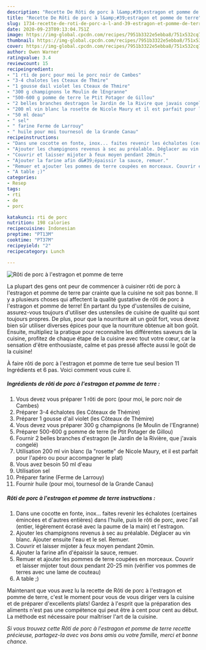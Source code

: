 ```yaml
---
description: "Recette De Rôti de porc à l&amp;#39;estragon et pomme de terre"
title: "Recette De Rôti de porc à l&amp;#39;estragon et pomme de terre"
slug: 1734-recette-de-roti-de-porc-a-l-and-39-estragon-et-pomme-de-terre
date: 2020-09-23T09:13:04.751Z
image: https://img-global.cpcdn.com/recipes/7951b3322e5ebba8/751x532cq70/roti-de-porc-a-lestragon-et-pomme-de-terre-photo-principale-de-la-recette.jpg
thumbnail: https://img-global.cpcdn.com/recipes/7951b3322e5ebba8/751x532cq70/roti-de-porc-a-lestragon-et-pomme-de-terre-photo-principale-de-la-recette.jpg
cover: https://img-global.cpcdn.com/recipes/7951b3322e5ebba8/751x532cq70/roti-de-porc-a-lestragon-et-pomme-de-terre-photo-principale-de-la-recette.jpg
author: Owen Warner
ratingvalue: 3.4
reviewcount: 15
recipeingredient:
- "1 rti de porc pour moi le porc noir de Cambes"
- "3-4 chalotes les Cteaux de Thmire"
- "1 gousse dail violet les Cteaux de Thmire"
- "300 g champignons le Moulin de lEngranne"
- "500-600 g pomme de terre le Ptit Potager de Gillou"
- "2 belles branches destragon le Jardin de la Rivire que javais congel"
- "200 ml vin blanc la rosette de Nicole Maury et il est parfait pour lapro ou pour accompagner le plat"
- "50 ml deau"
- " sel"
- " farine Ferme de Larrouy"
- " huile pour moi tournesol de la Grande Canau"
recipeinstructions:
- "Dans une cocotte en fonte, inox... faites revenir les échalotes (certaines émincées et d&#39;autres entières) dans l&#39;huile, puis le rôti de porc, avec l&#39;ail (entier, légèrement écrasé avec la paume de la main) et l&#39;estragon."
- "Ajouter les champignons revenus à sec au préalable. Déglacer au vin blanc. Ajouter ensuite l&#39;eau et le sel. Remuer."
- "Couvrir et laisser mijoter à feux moyen pendant 20min."
- "Ajouter la farine afin d&#39;épaissir la sauce, remuer."
- "Remuer et ajouter les pommes de terre coupées en morceaux. Couvrir et laisser mijoter tout doux pendant 20-25 min (vérifier vos pommes de terres avec une lame de couteau)"
- "A table ;)"
categories:
- Resep
tags:
- rti
- de
- porc

katakunci: rti de porc 
nutrition: 198 calories
recipecuisine: Indonesian
preptime: "PT13M"
cooktime: "PT37M"
recipeyield: "2"
recipecategory: Lunch

---
```



![Rôti de porc à l&#39;estragon et pomme de terre](https://img-global.cpcdn.com/recipes/7951b3322e5ebba8/751x532cq70/roti-de-porc-a-lestragon-et-pomme-de-terre-photo-principale-de-la-recette.jpg)

La plupart des gens ont peur de commencer à cuisiner rôti de porc à l&#39;estragon et pomme de terre par crainte que la cuisine ne soit pas bonne. Il y a plusieurs choses qui affectent la qualité gustative de rôti de porc à l&#39;estragon et pomme de terre! En partant du type d'ustensiles de cuisine, assurez-vous toujours d'utiliser des ustensiles de cuisine de qualité qui sont toujours propres. De plus, pour que la nourriture ait un goût fort, vous devez bien sûr utiliser diverses épices pour que la nourriture obtenue ait bon goût. Ensuite, multipliez la pratique pour reconnaître les différentes saveurs de la cuisine, profitez de chaque étape de la cuisine avec tout votre cœur, car la sensation d'être enthousiaste, calme et pas pressé affecte aussi le goût de la cuisine!

<!--inarticleads1-->

À faire rôti de porc à l&#39;estragon et pomme de terre tue seul besion 11 Ingrédients et 6 pas. Voici comment vous cuire il.

##### Ingrédients de rôti de porc à l&#39;estragon et pomme de terre :

1. Vous devez vous préparer 1 rôti de porc (pour moi, le porc noir de Cambes)
1. Préparer 3-4 échalotes (les Côteaux de Thémire)
1. Préparer 1 gousse d&#39;ail violet (les Côteaux de Thémire)
1. Vous devez vous préparer 300 g champignons (le Moulin de l&#39;Engranne)
1. Préparer 500-600 g pomme de terre (le Ptit Potager de Gillou)
1. Fournir 2 belles branches d&#39;estragon (le Jardin de la Rivière, que j&#39;avais congelé)
1. Utilisation 200 ml vin blanc (la &#34;rosette&#34; de Nicole Maury, et il est parfait pour l&#39;apéro ou pour accompagner le plat)
1. Vous avez besoin 50 ml d&#39;eau
1. Utilisation  sel
1. Préparer  farine (Ferme de Larrouy)
1. Fournir  huile (pour moi, tournesol de la Grande Canau)




<!--inarticleads2-->

##### Rôti de porc à l&#39;estragon et pomme de terre instructions :

1. Dans une cocotte en fonte, inox... faites revenir les échalotes (certaines émincées et d&#39;autres entières) dans l&#39;huile, puis le rôti de porc, avec l&#39;ail (entier, légèrement écrasé avec la paume de la main) et l&#39;estragon.
1. Ajouter les champignons revenus à sec au préalable. Déglacer au vin blanc. Ajouter ensuite l&#39;eau et le sel. Remuer.
1. Couvrir et laisser mijoter à feux moyen pendant 20min.
1. Ajouter la farine afin d&#39;épaissir la sauce, remuer.
1. Remuer et ajouter les pommes de terre coupées en morceaux. Couvrir et laisser mijoter tout doux pendant 20-25 min (vérifier vos pommes de terres avec une lame de couteau)
1. A table ;)




<!--inarticleads1-->

<p>
Maintenant que vous avez lu la recette de Rôti de porc à l&#39;estragon et pomme de terre, c'est le moment pour vous de vous diriger vers la cuisine et de préparer d'excellents plats! Gardez à l'esprit que la préparation des aliments n'est pas une compétence qui peut être à cent pour cent au début. La méthode est nécessaire pour maîtriser l'art de la cuisine.
</p>

<p>
<i>Si vous trouvez cette Rôti de porc à l&#39;estragon et pomme de terre recette précieuse, partagez-la avec vos bons amis ou votre famille, merci et bonne chance.</i>
</p>
